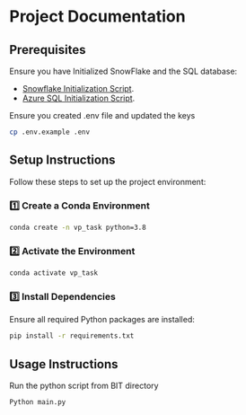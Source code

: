 # Project Documentation

## Prerequisites
Ensure you have Initialized SnowFlake and the SQL database:

- [Snowflake Initialization Script](migrations/snowflake_init.sql).
- [Azure SQL Initialization Script](migrations/sql_init.sql).

Ensure you created .env file and updated the keys
```sh
cp .env.example .env
```


## Setup Instructions
Follow these steps to set up the project environment:

### 1️⃣ Create a Conda Environment
```sh
conda create -n vp_task python=3.8
```

### 2️⃣ Activate the Environment
```sh
conda activate vp_task
```

### 3️⃣ Install Dependencies
Ensure all required Python packages are installed:
```sh
pip install -r requirements.txt
```

## Usage Instructions

Run the python script from BIT directory
```sh
Python main.py
```